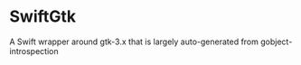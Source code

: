 # SwiftGtk
A Swift wrapper around gtk-3.x that is largely auto-generated from gobject-introspection
